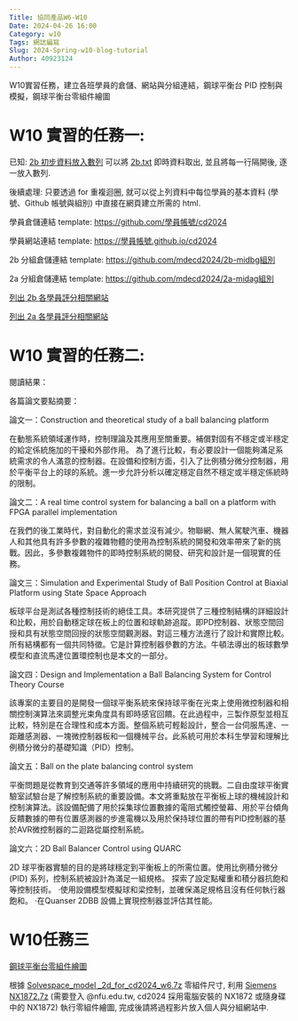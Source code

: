 ```yaml
---
Title: 協同產品W6-W10
Date: 2024-04-26 16:00
Category: w10
Tags: 網誌編寫
Slug: 2024-Spring-w10-blog-tutorial
Author: 40923124
---
```


W10實習任務，建立各班學員的倉儲、網站與分組連結，鋼球平衡台 PID 控制與模擬，鋼球平衡台零組件繪圖

<!-- PELICAN_END_SUMMARY -->

# W10 實習的任務一:

已知: [2b 初步資料放入數列](https://mde.tw/cd2024/content/Brython.html?src=https://gist.githubusercontent.com/mdecycu/8ba6fa28317bc7a784d8350e7bc33580/raw/27ae4eb5669e4495b3e3a164d404628913a011ed/2b_w10_step1.py) 可以將 [2b.txt](https://mdecd2024.github.io/2bstud-2bsite/downloads/2b.txt) 即時資料取出, 並且將每一行隔開後, 逐一放入數列.

後續處理: 只要透過 for 重複迴圈, 就可以從上列資料中每位學員的基本資料 (學號、Github 帳號與組別) 中直接在網頁建立所需的 html.

學員倉儲連結 template: https://github.com/學員帳號/cd2024

學員網站連結 template: https://學員帳號.github.io/cd2024

2b 分組倉儲連結 template: https://github.com/mdecd2024/2b-midbg組別

2a 分組倉儲連結 template: https://github.com/mdecd2024/2a-midag組別

[列出 2b 各學員評分相關網站](https://mde.tw/cd2024/content/Brython.html?src=https://gist.githubusercontent.com/mdecycu/8ba6fa28317bc7a784d8350e7bc33580/raw/9e0540c36b0c6d74065ddc23ed3f365e1ba14c53/2b_w10_step2.py)

[列出 2a 各學員評分相關網站](https://mde.tw/cd2024/content/Brython.html?src=https://gist.githubusercontent.com/mdecycu/8ba6fa28317bc7a784d8350e7bc33580/raw/a035644a54de63d3b920211e78e7532837bda516/2a_w10_step2.py)

# W10 實習的任務二:

閱讀結果：

各篇論文要點摘要：

論文一：Construction and theoretical study of a ball balancing platform

在動態系統領域運作時，控制理論及其應用至關重要。補償對固有不穩定或半穩定的給定係統施加的干擾和外部作用。
為了進行比較，有必要設計一個能夠滿足系統需求的令人滿意的控制器。在設備和控制方面，引入了比例積分微分控制器，用於平衡平台上的球的系統。進一步允許分析以確定穩定自然不穩定或半穩定係統時的限制。

論文二：A real time control system for balancing a ball on a platform with FPGA parallel implementation

在我們的後工業時代，對自動化的需求並沒有減少。物聯網、無人駕駛汽車、機器人和其他具有許多參數的複雜物體的使用為控制系統的開發和效率帶來了新的挑戰。因此，多參數複雜物件的即時控制系統的開發、研究和設計是一個現實的任務。

論文三：Simulation and Experimental Study of Ball Position Control at Biaxial Platform using State Space Approach

板球平台是測試各種控制技術的絕佳工具。本研究提供了三種控制結構的詳細設計和比較，用於自動穩定球在板上的位置和球軌跡追蹤。即PD控制器、狀態空間回授和具有狀態空間回授的狀態空間觀測器。對這三種方法進行了設計和實際比較。所有結構都有一個共同特徵。它是計算控制器參數的方法。牛頓法導出的板球數學模型和直流馬達位置環控制也是本文的一部分。


論文四：Design and Implementation a Ball Balancing System for Control Theory Course

該專案的主要目的是開發一個球平衡系統來保持球平衡在光束上使用微控制器和相關控制演算法來調整光束角度具有即時感官回饋。在此過程中，三製作原型並相互比較，特別是在合理性和成本方面。整個系統可輕鬆設計，整合一台伺服馬達、一距離感測器、一塊微控制器板和一個機械平台。此系統可用於本科生學習和理解比例積分微分的基礎知識（PID）控制。

論文五：Ball on the plate balancing control system

平衡問題是從教育到交通等許多領域的應用中持續研究的挑戰。二自由度球平衡實驗室試驗台是了解控制系統的重要設備。本文將重點放在平衡板上球的機械設計和控制演算法。該設備配備了用於採集球位置數據的電阻式觸控螢幕、用於平台傾角反饋數據的帶有位置感測器的步進電機以及用於保持球位置的帶有PID控制器的基於AVR微控制器的二迴路從屬控制系統。

論文六：2D Ball Balancer Control using QUARC

2D 球平衡器實驗的目的是將球穩定到平衡板上的所需位置。使用比例積分微分 (PID) 系列，控制系統被設計為滿足一組規格。
探索了設定點權重和積分器抗飽和等控制技術。 ‧使用設備模型模擬球和梁控制，並確保滿足規格且沒有任何執行器飽和。 ‧在Quanser 2DBB 設備上實現控制器並評估其性能。

# W10任務三

[鋼球平衡台零組件繪圖](https://drive.google.com/drive/u/2/folders/1KLj4chRY3yqZtsJPsQrMUQ7wU2wR8EI9)

根據 [Solvespace_model _2d_for_cd2024_w6.7z](https://mde.tw/cd2024/downloads/Solvespace_model%20_2d_for_cd2024_w6.7z) 零組件尺寸, 利用 [Siemens NX1872.7z](https://nfuedu-my.sharepoint.com/:u:/g/personal/yen_nfu_edu_tw/EehhlaMDzTxAlOBppbPSoPwBCzsOQxvshtNL8xJel-zbJQ?e=YwKvdH) (需要登入 @nfu.edu.tw, cd2024 採用電腦安裝的 NX1872 或隨身碟中的 NX1872) 執行零組件繪圖, 完成後請將過程影片放入個人與分組網站中.